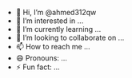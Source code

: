 - 👋 Hi, I’m @ahmed312qw
- 👀 I’m interested in ...
- 🌱 I’m currently learning ...
- 💞️ I’m looking to collaborate on ...
- 📫 How to reach me ...
- 😄 Pronouns: ...
- ⚡ Fun fact: ...

<!---
ahmed312qw/ahmed312qw is a ✨ special ✨ repository because its `README.md` (this file) appears on your GitHub profile.
You can click the Preview link to take a look at your changes.
--->
